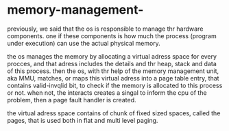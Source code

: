 # memory-management-

previously, we said that the os is responsible to manage thr hardware components. 
one if these components is how much the process (program under execution) can use the actual 
physical memory. 

the os manages the memory by allocating a virtual adress space for every procces, and that adress includes the details and thr heap, stack and data of this process.
then the os, with thr help of the memory management unit, aka MMU, matches, or maps this virtual adress into a page table entry, that contains valid-invqlid bit, to check if the memory is allocated to this process or not. when not, the interacts creates a singal to inform the cpu of the problem, then a page fault handler is created. 

the virtual adress space contains of chunk of fixed sized spaces, called the pages, that is used both in flat and multi level paging. 
